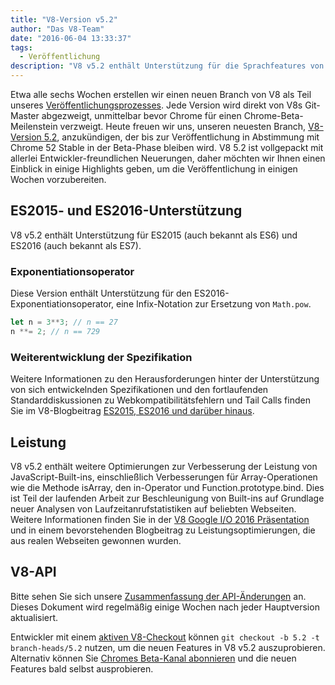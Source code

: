 ```yaml
---
title: "V8-Version v5.2"
author: "Das V8-Team"
date: "2016-06-04 13:33:37"
tags: 
  - Veröffentlichung
description: "V8 v5.2 enthält Unterstützung für die Sprachfeatures von ES2016."
---
```

Etwa alle sechs Wochen erstellen wir einen neuen Branch von V8 als Teil unseres [Veröffentlichungsprozesses](/docs/release-process). Jede Version wird direkt von V8s Git-Master abgezweigt, unmittelbar bevor Chrome für einen Chrome-Beta-Meilenstein verzweigt. Heute freuen wir uns, unseren neuesten Branch, [V8-Version 5.2](https://chromium.googlesource.com/v8/v8.git/+log/branch-heads/5.2), anzukündigen, der bis zur Veröffentlichung in Abstimmung mit Chrome 52 Stable in der Beta-Phase bleiben wird. V8 5.2 ist vollgepackt mit allerlei Entwickler-freundlichen Neuerungen, daher möchten wir Ihnen einen Einblick in einige Highlights geben, um die Veröffentlichung in einigen Wochen vorzubereiten.

<!--truncate-->
## ES2015- und ES2016-Unterstützung

V8 v5.2 enthält Unterstützung für ES2015 (auch bekannt als ES6) und ES2016 (auch bekannt als ES7).

### Exponentiationsoperator

Diese Version enthält Unterstützung für den ES2016-Exponentiationsoperator, eine Infix-Notation zur Ersetzung von `Math.pow`.

```js
let n = 3**3; // n == 27
n **= 2; // n == 729
```

### Weiterentwicklung der Spezifikation

Weitere Informationen zu den Herausforderungen hinter der Unterstützung von sich entwickelnden Spezifikationen und den fortlaufenden Standarddiskussionen zu Webkompatibilitätsfehlern und Tail Calls finden Sie im V8-Blogbeitrag [ES2015, ES2016 und darüber hinaus](/blog/modern-javascript).

## Leistung

V8 v5.2 enthält weitere Optimierungen zur Verbesserung der Leistung von JavaScript-Built-ins, einschließlich Verbesserungen für Array-Operationen wie die Methode isArray, den in-Operator und Function.prototype.bind. Dies ist Teil der laufenden Arbeit zur Beschleunigung von Built-ins auf Grundlage neuer Analysen von Laufzeitanrufstatistiken auf beliebten Webseiten. Weitere Informationen finden Sie in der [V8 Google I/O 2016 Präsentation](https://www.youtube.com/watch?v=N1swY14jiKc) und in einem bevorstehenden Blogbeitrag zu Leistungsoptimierungen, die aus realen Webseiten gewonnen wurden.

## V8-API

Bitte sehen Sie sich unsere [Zusammenfassung der API-Änderungen](https://docs.google.com/document/d/1g8JFi8T_oAE_7uAri7Njtig7fKaPDfotU6huOa1alds/edit) an. Dieses Dokument wird regelmäßig einige Wochen nach jeder Hauptversion aktualisiert.

Entwickler mit einem [aktiven V8-Checkout](https://v8.dev/docs/source-code#using-git) können `git checkout -b 5.2 -t branch-heads/5.2` nutzen, um die neuen Features in V8 v5.2 auszuprobieren. Alternativ können Sie [Chromes Beta-Kanal abonnieren](https://www.google.com/chrome/browser/beta.html) und die neuen Features bald selbst ausprobieren.
